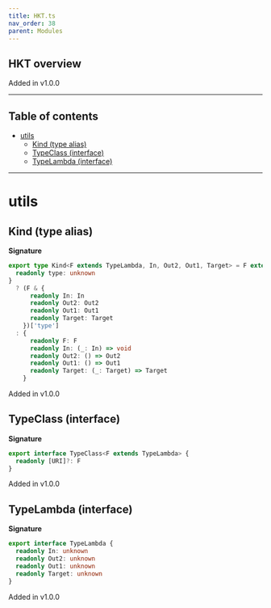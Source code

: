 ```yaml
---
title: HKT.ts
nav_order: 38
parent: Modules
---
```


## HKT overview

Added in v1.0.0

---

<h2 class="text-delta">Table of contents</h2>

- [utils](#utils)
  - [Kind (type alias)](#kind-type-alias)
  - [TypeClass (interface)](#typeclass-interface)
  - [TypeLambda (interface)](#typelambda-interface)

---

# utils

## Kind (type alias)

**Signature**

```ts
export type Kind<F extends TypeLambda, In, Out2, Out1, Target> = F extends {
  readonly type: unknown
}
  ? (F & {
      readonly In: In
      readonly Out2: Out2
      readonly Out1: Out1
      readonly Target: Target
    })['type']
  : {
      readonly F: F
      readonly In: (_: In) => void
      readonly Out2: () => Out2
      readonly Out1: () => Out1
      readonly Target: (_: Target) => Target
    }
```

Added in v1.0.0

## TypeClass (interface)

**Signature**

```ts
export interface TypeClass<F extends TypeLambda> {
  readonly [URI]?: F
}
```

Added in v1.0.0

## TypeLambda (interface)

**Signature**

```ts
export interface TypeLambda {
  readonly In: unknown
  readonly Out2: unknown
  readonly Out1: unknown
  readonly Target: unknown
}
```

Added in v1.0.0
